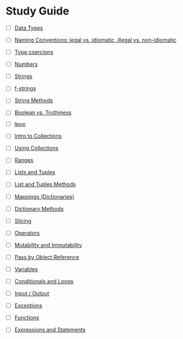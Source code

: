 # Study Guide

- [ ] [Data Types](PY10X/Study_Guide/1.data_types)
- [ ] [Naming Conventions: legal vs. idiomatic, illegal vs. non-idiomatic](PY10X/Study_Guide/2.naming_conventions)
- [ ] [Type coercions](PY10X/Study_Guide/3.type_coercions)
- [ ] [Numbers](PY10X/Study_Guide/4.numbers)
- [ ] [Strings](5.strings)
- [ ] [f-strings](6.f-strings)
- [ ] [String Methods](7.string_methods)
- [ ] [Boolean vs. Truthiness](8.boolean_vs_truthiness)
- [ ] [`None`](9.none)
- [ ] [Intro to Collections](10.intro_to_collections)
- [ ] [Using Collections](11.using_collections)
- [ ] [Ranges](12.ranges.md)
- [ ] [Lists and Tuples](13.lists)
- [ ] [List and Tuples Methods](14.list_methods)
- [ ] [Mappings (Dictionaries)](15.dictionaries)
- [ ] [Dictionary Methods](16.dictionary_methods)
- [ ] [Slicing](17.slicing)
- [ ] [Operators](18.operators)
- [ ] [Mutability and Immutability](19.mutability_and_immutability)
- [ ] [Pass by Object Reference](20.pass_by_object_reference)
- [ ] [Variables](21.variables)
- [ ] [Conditionals and Loops](22.conditionals_and_loops)
- [ ] [Input / Output](23.input_output)
- [ ] [Exceptions](24.exceptions)
- [ ] [Functions](25.functions)
- [ ] [Expressions and Statements](26.expressions_and_statements)



